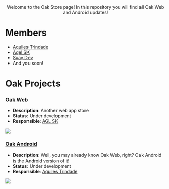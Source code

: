 <div align="center">
   Welcome to the Oak Store page!
   In this repository you will find all Oak Web and Android updates!
</div>

# Members

- [Aquiles Trindade](https://github.com/aquilesTrindade)
- [Agel SK](https://github.com/aglsk)
- [Suay Dev](https://github.com/devsuay)
- And you soon!

# Oak Projects

### [Oak Web](https://github.com/Oak-Store/Oak-Web)
- **Description**: Another web app store
- **Status**: Under development 
- **Responsible**: [AGL SK](https://github.com/aglsk)
<a href="https://github.com/Oak-Store/Oak-Web/graphs/contributors">
  <img src="https://contrib.rocks/image?repo=Oak-Store/Oak-Web" />
</a>

### [Oak Android](https://github.com/Oak-Store/Oak-Android)
- **Description**: Well, you may already know Oak Web, right? Oak Android is the Android version of it!
- **Status**: Under development 
- **Responsible**: [Aquiles Trindade](https://github.com/aquilesTrindade)
<a href="https://github.com/Oak-Store/Oak-Android/graphs/contributors">
  <img src="https://contrib.rocks/image?repo=Oak-Store/Oak-Android" />
</a>